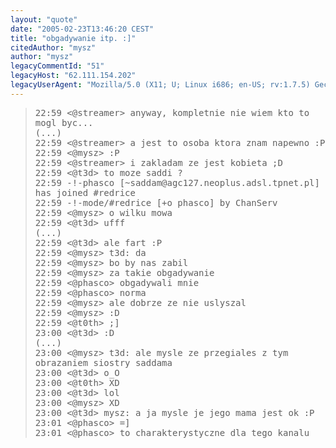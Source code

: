 ```yaml
---
layout: "quote"
date: "2005-02-23T13:46:20 CEST"
title: "obgadywanie itp. :]"
citedAuthor: "mysz"
author: "mysz"
legacyCommentId: "51"
legacyHost: "62.111.154.202"
legacyUserAgent: "Mozilla/5.0 (X11; U; Linux i686; en-US; rv:1.7.5) Gecko/20050217 Firefox/1.0"
---
```



<blockquote><tt>22:59 &lt;@streamer&gt; anyway, kompletnie nie wiem kto to mogl byc...<br>
(...)<br>
22:59 &lt;@streamer&gt; a jest to osoba ktora znam napewno :P<br>
22:59 &lt;@mysz&gt; :P<br>
22:59 &lt;@streamer&gt; i zakladam ze jest kobieta ;D<br>
22:59 &lt;@t3d&gt; to moze saddi ?<br>
22:59 -!-phasco [~saddam@agc127.neoplus.adsl.tpnet.pl] has joined #redrice<br>
22:59 -!-mode/#redrice [+o phasco] by ChanServ<br>
22:59 &lt;@mysz&gt; o wilku mowa<br>
22:59 &lt;@t3d&gt; ufff<br>
(...)<br>
22:59 &lt;@t3d&gt; ale fart :P<br>
22:59 &lt;@mysz&gt; t3d: da<br>
22:59 &lt;@mysz&gt; bo by nas zabil<br>
22:59 &lt;@mysz&gt; za takie obgadywanie<br>
22:59 &lt;@phasco&gt; obgadywali mnie<br>
22:59 &lt;@phasco&gt; norma<br>
22:59 &lt;@mysz&gt; ale dobrze ze nie uslyszal<br>
22:59 &lt;@mysz&gt; :D<br>
22:59 &lt;@t0th&gt; ;]<br>
23:00 &lt;@t3d&gt; :D<br>
(...)<br>
23:00 &lt;@mysz&gt; t3d: ale mysle ze przegiales z tym obrazaniem siostry saddama<br>
23:00 &lt;@t3d&gt; o_O<br>
23:00 &lt;@t0th&gt; XD<br>
23:00 &lt;@t3d&gt; lol<br>
23:00 &lt;@mysz&gt; XD<br>
23:00 &lt;@t3d&gt; mysz: a ja mysle je jego mama jest ok :P<br>
23:01 &lt;@phasco&gt; =]<br>
23:01 &lt;@phasco&gt; to charakterystyczne dla tego kanalu</tt></blockquote>

